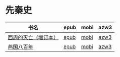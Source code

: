 # 先秦史

| 书名 | epub | mobi | azw3 |
| --- | --- | --- | --- |
| [西周的灭亡（增订本）](http://ct.dalanmei.com/f/31084289-572114050-9271fa) | [epub](http://ct.dalanmei.com/f/31084289-572114050-9271fa) | [mobi](http://ct.dalanmei.com/f/31084289-571714598-55ba0b) | [azw3](http://ct.dalanmei.com/f/31084289-572123737-4c997a) |
| [燕国八百年](http://ct.dalanmei.com/f/31084289-571779806-48e9a2) | [epub](http://ct.dalanmei.com/f/31084289-571779806-48e9a2) | [mobi](http://ct.dalanmei.com/f/31084289-571523976-3846d9) | [azw3](http://ct.dalanmei.com/f/31084289-571976080-416687) |
